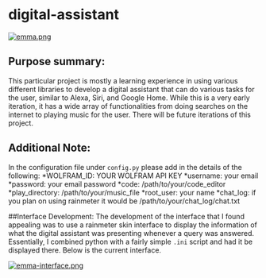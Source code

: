 # digital-assistant

[![emma.png](https://i.postimg.cc/vBK8Cj7h/emma.png)](https://postimg.cc/VrjcCKV0)

## Purpose summary:
This particular project is mostly a learning experience in using various different libraries to develop a digital assistant that can do various tasks for the user, similar to Alexa, Siri, and Google Home. While this is a very early iteration, it has a wide array of functionalities from doing searches on the internet to playing music for the user. There will be future iterations of this project.

## Additional Note:
In the configuration file under ``config.py`` please add in the details of the following:
*WOLFRAM_ID: YOUR WOLFRAM API KEY
*username: your email
*password: your email password
*code: /path/to/your/code_editor
*play_directory: /path/to/your/music_file
*root_user: your name
*chat_log: if you plan on using rainmeter it would be /path/to/your/chat_log/chat.txt

##Interface Development:
The development of the interface that I found appealing was to use a rainmeter skin interface to display the information of what the digital assistant was presenting whenever a query was answered. Essentially, I combined python with a fairly simple ``.ini`` script and had it be displayed there. Below is the current interface.

[![emma-interface.png](https://i.postimg.cc/13FWFNY3/emma-interface.png)](https://postimg.cc/jDsQ0Cbp)

